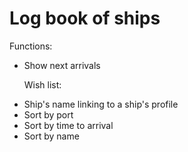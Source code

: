 <h1>Log book of ships</h1>

<p>Functions:</p>
<ul>
<li>Show next arrivals</li>
<p>Wish list:</p> 
	<li>Ship's name linking to a ship's profile</li>
	<li>Sort by port</li>
	<li>Sort by time to arrival</li>
	<li>Sort by name</li>
</ul>
